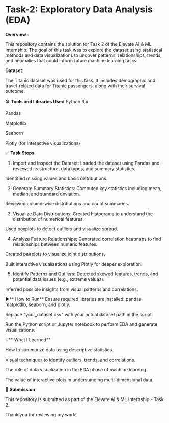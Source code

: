 # Task-2: Exploratory Data Analysis (EDA)
**Overview** :

This repository contains the solution for Task 2 of the Elevate AI & ML Internship. The goal of this task was to explore the dataset using statistical methods and data visualizations to uncover patterns, relationships, trends, and anomalies that could inform future machine learning tasks.

**Dataset**:

The Titanic dataset was used for this task. It includes demographic and travel-related data for Titanic passengers, along with their survival outcome.

🛠️ **Tools and Libraries Used**
Python 3.x

Pandas

Matplotlib

Seaborn

Plotly (for interactive visualizations)


✅ **Task Steps**
1. Import and Inspect the Dataset:
Loaded the dataset using Pandas and reviewed its structure, data types, and summary statistics.

Identified missing values and basic distributions.

2. Generate Summary Statistics:
Computed key statistics including mean, median, and standard deviation.

Reviewed column-wise distributions and count summaries.

3. Visualize Data Distributions:
Created histograms to understand the distribution of numerical features.

Used boxplots to detect outliers and visualize spread.

4. Analyze Feature Relationships:
Generated correlation heatmaps to find relationships between numeric features.

Created pairplots to visualize joint distributions.

Built interactive visualizations using Plotly for deeper exploration.

5. Identify Patterns and Outliers:
Detected skewed features, trends, and potential data issues (e.g., extreme values).

Inferred possible insights from visual patterns and correlations.


▶️** How to Run**
Ensure required libraries are installed:
pandas, matplotlib, seaborn, and plotly.

Replace "your_dataset.csv" with your actual dataset path in the script.

Run the Python script or Jupyter notebook to perform EDA and generate visualizations.


💡** What I Learned**

How to summarize data using descriptive statistics.

Visual techniques to identify outliers, trends, and correlations.

The role of data visualization in the EDA phase of machine learning.

The value of interactive plots in understanding multi-dimensional data.


📂 **Submission**

This repository is submitted as part of the Elevate AI & ML Internship - Task 2.

Thank you for reviewing my work!
